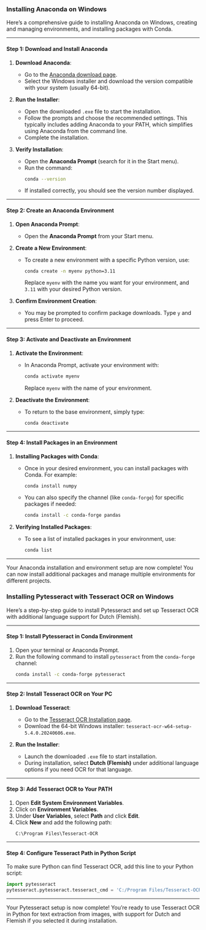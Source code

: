 ### Installing Anaconda on Windows

Here’s a comprehensive guide to installing Anaconda on Windows, creating and managing environments, and installing packages with Conda.

---

#### Step 1: Download and Install Anaconda

1. **Download Anaconda**:
   - Go to the [Anaconda download page](https://www.anaconda.com/products/distribution).
   - Select the Windows installer and download the version compatible with your system (usually 64-bit).

2. **Run the Installer**:
   - Open the downloaded `.exe` file to start the installation.
   - Follow the prompts and choose the recommended settings. This typically includes adding Anaconda to your PATH, which simplifies using Anaconda from the command line.
   - Complete the installation.

3. **Verify Installation**:
   - Open the **Anaconda Prompt** (search for it in the Start menu).
   - Run the command:
     ```bash
     conda --version
     ```
   - If installed correctly, you should see the version number displayed.

---

#### Step 2: Create an Anaconda Environment

1. **Open Anaconda Prompt**:
   - Open the **Anaconda Prompt** from your Start menu.

2. **Create a New Environment**:
   - To create a new environment with a specific Python version, use:
     ```bash
     conda create -n myenv python=3.11
     ```
     Replace `myenv` with the name you want for your environment, and `3.11` with your desired Python version.

3. **Confirm Environment Creation**:
   - You may be prompted to confirm package downloads. Type `y` and press Enter to proceed.

---

#### Step 3: Activate and Deactivate an Environment

1. **Activate the Environment**:
   - In Anaconda Prompt, activate your environment with:
     ```bash
     conda activate myenv
     ```
     Replace `myenv` with the name of your environment.

2. **Deactivate the Environment**:
   - To return to the base environment, simply type:
     ```bash
     conda deactivate
     ```

---

#### Step 4: Install Packages in an Environment

1. **Installing Packages with Conda**:
   - Once in your desired environment, you can install packages with Conda. For example:
     ```bash
     conda install numpy
     ```
   - You can also specify the channel (like `conda-forge`) for specific packages if needed:
     ```bash
     conda install -c conda-forge pandas
     ```

2. **Verifying Installed Packages**:
   - To see a list of installed packages in your environment, use:
     ```bash
     conda list
     ```

---

Your Anaconda installation and environment setup are now complete! You can now install additional packages and manage multiple environments for different projects.

### Installing Pytesseract with Tesseract OCR on Windows

Here’s a step-by-step guide to install Pytesseract and set up Tesseract OCR with additional language support for Dutch (Flemish).

---

#### Step 1: Install Pytesseract in Conda Environment

1. Open your terminal or Anaconda Prompt.
2. Run the following command to install `pytesseract` from the `conda-forge` channel:
   ```bash
   conda install -c conda-forge pytesseract
   ```

---

#### Step 2: Install Tesseract OCR on Your PC

1. **Download Tesseract**:
   - Go to the [Tesseract OCR Installation page](https://github.com/UB-Mannheim/tesseract/wiki).
   - Download the 64-bit Windows installer: `tesseract-ocr-w64-setup-5.4.0.20240606.exe`.
   
2. **Run the Installer**:
   - Launch the downloaded `.exe` file to start installation.
   - During installation, select **Dutch (Flemish)** under additional language options if you need OCR for that language.

---

#### Step 3: Add Tesseract OCR to Your PATH

1. Open **Edit System Environment Variables**.
2. Click on **Environment Variables**.
3. Under **User Variables**, select **Path** and click **Edit**.
4. Click **New** and add the following path:
   ```
   C:\Program Files\Tesseract-OCR
   ```

---

#### Step 4: Configure Tesseract Path in Python Script

To make sure Python can find Tesseract OCR, add this line to your Python script:
```python
import pytesseract
pytesseract.pytesseract.tesseract_cmd = 'C:/Program Files/Tesseract-OCR/tesseract.exe'
```

---

Your Pytesseract setup is now complete! You’re ready to use Tesseract OCR in Python for text extraction from images, with support for Dutch and Flemish if you selected it during installation.

